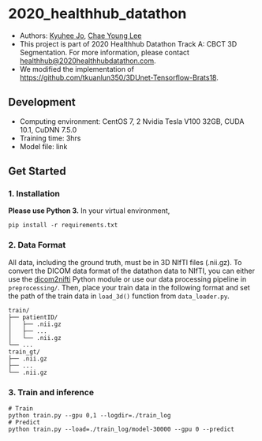 # 2020_healthhub_datathon
- Authors: [Kyuhee Jo](kyuhee0622@gmail.com), [Chae Young Lee](cylee7133@gmail.com)
- This project is part of 2020 Healthhub Datathon Track A: CBCT 3D Segmentation. For more information, please contact healthhub@2020healthhubdatathon.com.
- We modified the implementation of https://github.com/tkuanlun350/3DUnet-Tensorflow-Brats18.

## Development
- Computing environment: CentOS 7, 2 Nvidia Tesla V100 32GB, CUDA 10.1, CuDNN 7.5.0
- Training time: 3hrs
- Model file: link

## Get Started

### 1. Installation

**Please use Python 3.** In your virtual environment,
```
pip install -r requirements.txt
```

### 2. Data Format
All data, including the ground truth, must be in 3D NIfTI files (.nii.gz). To convert the DICOM data format of the datathon data to NIfTI, you can either use the [dicom2nifti](https://pypi.org/project/dicom2nifti/) Python module or use our data processing pipeline in `preprocessing/`. Then, place your train data in the following format and set the path of the train data in `load_3d()` function from `data_loader.py`.
```
train/
├── patientID/
│   ├── .nii.gz
│   ├── ...
│   └── .nii.gz
└── ...
train_gt/
├── .nii.gz
├── ...
└── .nii.gz
```


### 3. Train and inference
```
# Train
python train.py --gpu 0,1 --logdir=./train_log
# Predict
python train.py --load=./train_log/model-30000 --gpu 0 --predict
```
